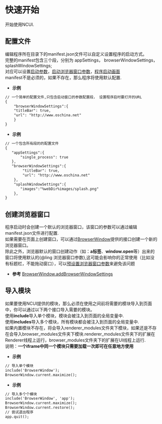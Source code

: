 # 快速开始

  开始使用NCUI.
  
## 配置文件 &nbsp;
  编辑程序所在目录下的manifest.json文件可以自定义设置程序的启动方式。<br>完整的manifest包含三个段，分别为 appSettings， browserWindowSettings， splashWindowSettings;<br>对应可以设置<a href="#settings/settingsAppSettings">启动参数</a>，<a href="#settings/settingsBrowserWindowSettings">启动浏览器窗口参数</a>，<a href="#settings/settingsSplashWindowSettings">程序启动画面</a><br>manifest不是必须的，如果不存在，那么程序将使用默认配置.
  
* **示例**

```html
// 一个简单的配置文件,只包含启动窗口的参数配置段， 设置程序启时要打开的URL
{
    "browserWindowSettings":{
    "titleBar": true,
    "url": "http://www.oschina.net"
    }
}

```
* **示例**

```html
// 一个包含所有段的的配置文件
{
   "appSettings":{
       "single_process": true
   },
   "browserWindowSettings":{
        "titleBar": true,
        "url": "http://www.oschina.net"
    },
    "splashWindowSettings":{
       "images":"%webDir%images/splash.png"
    },
}

```


<div class="adoc" id="div_配置文件"></div>


## 创建浏览器窗口 &nbsp;
  程序启动时会创建一个默认的浏览器窗口，该窗口的参数可以通过编辑manifest.json文件进行配置.<br>如果需要在页面上创建窗口，可以通过<a href="#api/apiBrowserWindow">BrowserWindow</a>提供的接口创建一个新的浏览器窗口。<br>除此之外，浏览器默认的窗口创建动作（如：**a标签**、**window.open**等）出来的窗口将使用默认的{@ling 浏览器窗口参数},这可能会影响你的正常使用（比如没有标题栏，不能拖动窗口），可以<a href="#api/apiBrowserWindow/67">预设置浏览器窗口参数</a>来避免该问题
  
* **参考** 
<a href="#api/apiBrowserWindow/67">BrowserWindow.addBrowserWindowSettings</a>



<div class="adoc" id="div_创建浏览器窗口"></div>


## 导入模块 &nbsp;
  如果要使用NCUI提供的模块，那么必须在使用之间前将需要的模块导入到页面中，你可以通过以下两个接口导入需要的模块。<br>使用**include**导入单个模块，模块会被注入到页面的全局变量中.<br>使用**includes**导入多个模块，所有模块都会被注入到页面的全局变量中.<br>如果内置模块不存在，将会导入renderer_modules文件夹下模块，如果还是不存在会导入browser_modules文件夹下模块.renderer_modules文件夹下的扩展在Renderer线程上运行，browser_modules文件夹下的扩展在UI线程上运行.<br>说明：**一个iframe中同一个模块只需要加载一次即可在任意地方使用**
  
* **示例**

```html
// 导入单个模块
include('BrowserWindow');
BrowserWindow.current.maximize();

```
* **示例**

```html
// 导入多个个模块
include('BrowserWindow', 'app');
BrowserWindow.current.maximize();
BrowserWindow.current.restore();
// 尝试退出程序
app.quit();

```

